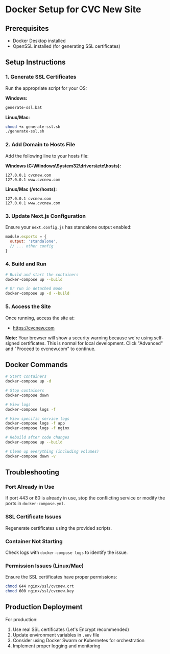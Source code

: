 # Docker Setup for CVC New Site

## Prerequisites
- Docker Desktop installed
- OpenSSL installed (for generating SSL certificates)

## Setup Instructions

### 1. Generate SSL Certificates

Run the appropriate script for your OS:

**Windows:**
```bash
generate-ssl.bat
```

**Linux/Mac:**
```bash
chmod +x generate-ssl.sh
./generate-ssl.sh
```

### 2. Add Domain to Hosts File

Add the following line to your hosts file:

**Windows (C:\Windows\System32\drivers\etc\hosts):**
```
127.0.0.1 cvcnew.com
127.0.0.1 www.cvcnew.com
```

**Linux/Mac (/etc/hosts):**
```
127.0.0.1 cvcnew.com
127.0.0.1 www.cvcnew.com
```

### 3. Update Next.js Configuration

Ensure your `next.config.js` has standalone output enabled:

```javascript
module.exports = {
  output: 'standalone',
  // ... other config
}
```

### 4. Build and Run

```bash
# Build and start the containers
docker-compose up --build

# Or run in detached mode
docker-compose up -d --build
```

### 5. Access the Site

Once running, access the site at:
- https://cvcnew.com

**Note:** Your browser will show a security warning because we're using self-signed certificates. This is normal for local development. Click "Advanced" and "Proceed to cvcnew.com" to continue.

## Docker Commands

```bash
# Start containers
docker-compose up -d

# Stop containers
docker-compose down

# View logs
docker-compose logs -f

# View specific service logs
docker-compose logs -f app
docker-compose logs -f nginx

# Rebuild after code changes
docker-compose up --build

# Clean up everything (including volumes)
docker-compose down -v
```

## Troubleshooting

### Port Already in Use
If port 443 or 80 is already in use, stop the conflicting service or modify the ports in `docker-compose.yml`.

### SSL Certificate Issues
Regenerate certificates using the provided scripts.

### Container Not Starting
Check logs with `docker-compose logs` to identify the issue.

### Permission Issues (Linux/Mac)
Ensure the SSL certificates have proper permissions:
```bash
chmod 644 nginx/ssl/cvcnew.crt
chmod 600 nginx/ssl/cvcnew.key
```

## Production Deployment

For production:
1. Use real SSL certificates (Let's Encrypt recommended)
2. Update environment variables in `.env` file
3. Consider using Docker Swarm or Kubernetes for orchestration
4. Implement proper logging and monitoring